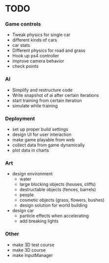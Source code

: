 # TODO

### Game controls
- Tweak physics for single car
- different kinds of cars
- car stats
- Different physics for road and grass
- Hook up ps4 controller
- improve camera behavior
- check points


### AI
- Simplify and restructure code
- Write snapshot of ai after certain iterations
- start training from certain iteration
- simulate while training


### Deployment
- set up proper build settings
- design UI for user interaction
- make game playable from web
- collect data from game dynamically
- plot data in charts

### Art
- design environment
  - water
  - large blocking objects (houses, cliffs)
  - destructable objects (fences, barrels)
  - people
  - cosmetic objects (grass, flowers, bushes)
  - design solution for world building
- design car 
  - particle effects when accelerating
  - add breaking lights

### Other
- make 3D test course
- make 3D course
- make InputManager

